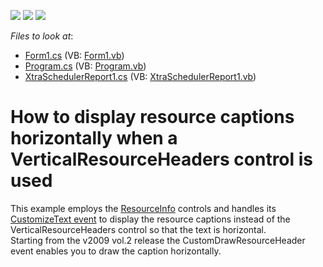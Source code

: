 <!-- default badges list -->
![](https://img.shields.io/endpoint?url=https://codecentral.devexpress.com/api/v1/VersionRange/128634613/13.1.4%2B)
[![](https://img.shields.io/badge/Open_in_DevExpress_Support_Center-FF7200?style=flat-square&logo=DevExpress&logoColor=white)](https://supportcenter.devexpress.com/ticket/details/E1545)
[![](https://img.shields.io/badge/📖_How_to_use_DevExpress_Examples-e9f6fc?style=flat-square)](https://docs.devexpress.com/GeneralInformation/403183)
<!-- default badges end -->
<!-- default file list -->
*Files to look at*:

* [Form1.cs](./CS/HorizontalResourceHeaderCaption/Form1.cs) (VB: [Form1.vb](./VB/HorizontalResourceHeaderCaption/Form1.vb))
* [Program.cs](./CS/HorizontalResourceHeaderCaption/Program.cs) (VB: [Program.vb](./VB/HorizontalResourceHeaderCaption/Program.vb))
* [XtraSchedulerReport1.cs](./CS/HorizontalResourceHeaderCaption/XtraSchedulerReport1.cs) (VB: [XtraSchedulerReport1.vb](./VB/HorizontalResourceHeaderCaption/XtraSchedulerReport1.vb))
<!-- default file list end -->
# How to display resource captions horizontally when a VerticalResourceHeaders control is used


<p>This example employs the <a href="http://documentation.devexpress.com/#WindowsForms/clsDevExpressXtraSchedulerReportingHorizontalWeektopic">ResourceInfo</a> controls and handles its <a href="http://documentation.devexpress.com/#WindowsForms/DevExpressXtraSchedulerReportingTextInfoControlBase_CustomizeTexttopic"> CustomizeText event</a> to display the resource captions instead of the VerticalResourceHeaders control so that the text is horizontal.<br />
Starting from the v2009 vol.2 release the CustomDrawResourceHeader event enables you to draw the caption horizontally.</p>

<br/>


